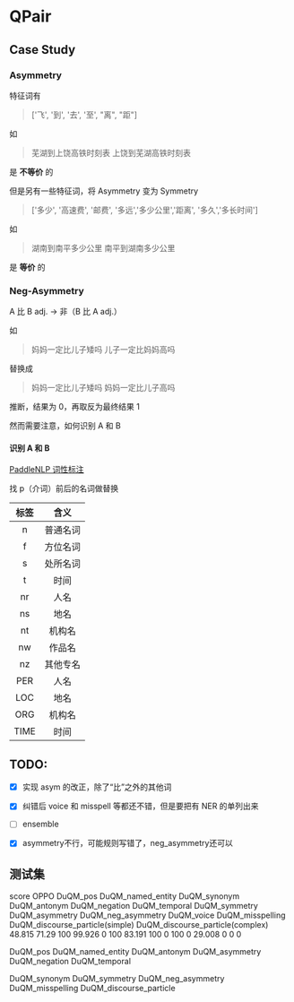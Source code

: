 # QPair

## Case Study

### Asymmetry

特征词有

> ['飞', '到', '去', '至', "离", "距"]

如

> 芜湖到上饶高铁时刻表	上饶到芜湖高铁时刻表

是 **不等价** 的

但是另有一些特征词，将 Asymmetry 变为 Symmetry

> ['多少', '高速费', '邮费', '多远','多少公里','距离', '多久','多长时间']

如

> 湖南到南平多少公里	南平到湖南多少公里

是 **等价** 的

### Neg-Asymmetry

A 比 B adj. -> 非（B 比 A adj.）

如

> 妈妈一定比儿子矮吗	儿子一定比妈妈高吗

替换成

> 妈妈一定比儿子矮吗	妈妈一定比儿子高吗

推断，结果为 0，再取反为最终结果 1

然而需要注意，如何识别 A 和 B

#### 识别 A 和 B

[PaddleNLP 词性标注](https://paddlenlp.readthedocs.io/zh/latest/model_zoo/taskflow.html#id9)

找 p（介词）前后的名词做替换

| 标签  |   含义   |
| :---: | :------: |
|   n   | 普通名词 |
|   f   | 方位名词 |
|   s   | 处所名词 |
|   t   |   时间   |
|  nr   |   人名   |
|  ns   |   地名   |
|  nt   |  机构名  |
|  nw   |  作品名  |
|  nz   | 其他专名 |
|  PER  |   人名   |
|  LOC  |   地名   |
|  ORG  |  机构名  |
| TIME  |   时间   |

## TODO:

-[x] 实现 asym 的改正，除了“比”之外的其他词
-[x] 纠错后 voice 和 misspell 等都还不错，但是要把有 NER 的单列出来
-[ ] ensemble

-[x] asymmetry不行，可能规则写错了，neg_asymmetry还可以

## 测试集

score	OPPO	DuQM_pos	DuQM_named_entity	DuQM_synonym	DuQM_antonym	DuQM_negation	DuQM_temporal	DuQM_symmetry	DuQM_asymmetry	DuQM_neg_asymmetry	DuQM_voice	DuQM_misspelling	DuQM_discourse_particle(simple)	DuQM_discourse_particle(complex)
48.815	71.29	100	99.926	0	100	83.191	100	0	100	0	29.008	0	0	0

DuQM_pos
DuQM_named_entity
DuQM_antonym
DuQM_asymmetry
DuQM_negation
DuQM_temporal

DuQM_synonym
DuQM_symmetry
DuQM_neg_asymmetry
DuQM_misspelling
DuQM_discourse_particle
